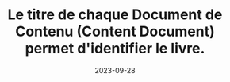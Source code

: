 ---
N: '97'
Rubrique: Identification et contact
title: Le titre de chaque Document de Contenu (Content Document) permet d'identifier le livre. 
detail: Le titre de chaque page permet d'identifier le site. 
abstract: 
categories: [" Identification et contact"]
agrege: O4097-E012
opquast: '4 097'
indiceebook: '12'
description: "Règle n° 012"
before: "011"
weight: "012"
after: "013"
actif: '1'
layout: rules
date: 2023-09-28
tags: ["", ""]
objectif: ["Améliorer l’accessibilité des contenus aux personnes handicapées. ", "Améliorer la prise en compte des contenus par les moteurs de recherche et outils d’indexation"]
Meo: ["Rédiger le contenu de l'élément title de chaque Document de Contenu (Content Document) à y indiquer le nom du site."]
Controle: [""
]
Source: ["Opquast"]
Referentiel: [""]
Steps: ["Conception", "Editorial"]
---